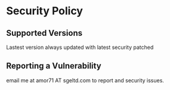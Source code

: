 # Security Policy

## Supported Versions

Lastest version always updated with latest security patched

## Reporting a Vulnerability

email me at amor71 AT sgeltd.com to report and security issues.
